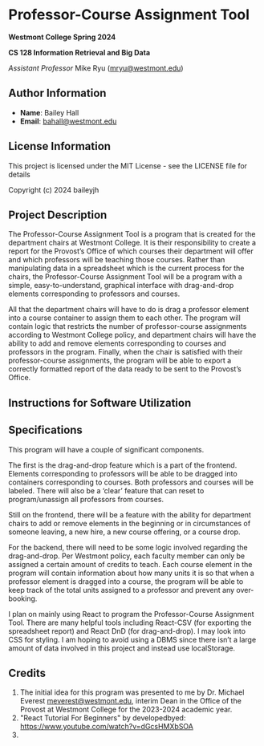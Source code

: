 # Professor-Course Assignment Tool

**Westmont College Spring 2024**

**CS 128 Information Retrieval and Big Data**

*Assistant Professor* Mike Ryu (mryu@westmont.edu) 

## Author Information
* **Name**: Bailey Hall
* **Email**: bahall@westmont.edu

## License Information

This project is licensed under the MIT License - see the LICENSE file for details

Copyright (c) 2024 baileyjh

## Project Description

The Professor-Course Assignment Tool is a program that is created for the department chairs at Westmont College. It is their responsibility to create a report for the Provost’s Office of which courses their department will offer and which professors will be teaching those courses. Rather than manipulating data in a spreadsheet which is the current process for the chairs, the Professor-Course Assignment Tool will be a program with a simple, easy-to-understand, graphical interface with drag-and-drop elements corresponding to professors and courses.

All that the department chairs will have to do is drag a professor element into a course container to assign them to each other. The program will contain logic that restricts the number of professor-course assignments according to Westmont College policy, and department chairs will have the ability to add and remove elements corresponding to courses and professors in the program. Finally, when the chair is satisfied with their professor-course assignments, the program will be able to export a correctly formatted report of the data ready to be sent to the Provost’s Office.


## Instructions for Software Utilization



## Specifications

This program will have a couple of significant components.

The first is the drag-and-drop feature which is a part of the frontend. Elements corresponding to professors will be able to be dragged into containers corresponding to courses. Both professors and courses will be labeled. There will also be a ‘clear’ feature that can reset to program/unassign all professors from courses.

Still on the frontend, there will be a feature with the ability for department chairs to add or remove elements in the beginning or in circumstances of someone leaving, a new hire, a new course offering, or a course drop.

For the backend, there will need to be some logic involved regarding the drag-and-drop. Per Westmont policy, each faculty member can only be assigned a certain amount of credits to teach. Each course element in the program will contain information about how many units it is so that when a professor element is dragged into a course, the program will be able to keep track of the total units assigned to a professor and prevent any over-booking. 

I plan on mainly using React to program the Professor-Course Assignment Tool. There are many helpful tools including React-CSV (for exporting the spreadsheet report) and React DnD (for drag-and-drop). I may look into CSS for styling. I am hoping to avoid using a DBMS since there isn’t a large amount of data involved in this project and instead use localStorage.

## Credits

1) The initial idea for this program was presented to me by Dr. Michael Everest meverest@westmont.edu, interim Dean in the Office of the Provost at Westmont College for the 2023-2024 academic year.
2) "React Tutorial For Beginners" by developedbyed: https://www.youtube.com/watch?v=dGcsHMXbSOA
3) 
